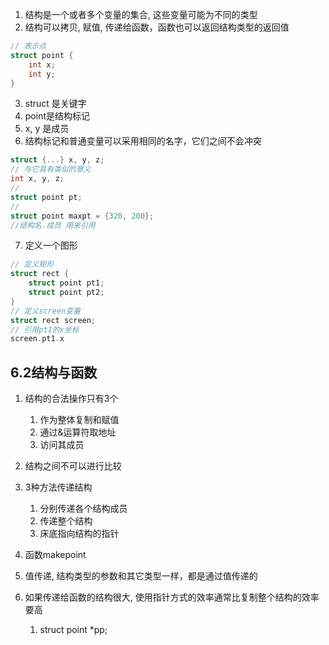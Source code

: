 1. 结构是一个或者多个变量的集合, 这些变量可能为不同的类型
2. 结构可以拷贝, 赋值, 传递给函数，函数也可以返回结构类型的返回值
```c
// 表示点
struct point {
    int x;
    int y;
}
```
3. struct 是关键字
4. point是结构标记
5. x, y 是成员
6. 结构标记和普通变量可以采用相同的名字，它们之间不会冲突

```c
struct {...} x, y, z;
// 与它具有类似的意义
int x, y, z;
//
struct point pt;
// 
struct point maxpt = {320, 200};
//结构名.成员 用来引用
```
7. 定义一个图形
```c
// 定义矩形
struct rect {
    struct point pt1;
    struct point pt2;
}
// 定义screen变量
struct rect screen;
// 引用pt1的x坐标
screen.pt1.x
```

## 6.2结构与函数
1. 结构的合法操作只有3个
   1. 作为整体复制和赋值
   2. 通过&运算符取地址
   3. 访问其成员

2. 结构之间不可以进行比较
3. 3种方法传递结构
   1. 分别传递各个结构成员
   2. 传递整个结构
   3. 床底指向结构的指针

4. 函数makepoint
5. 值传递, 结构类型的参数和其它类型一样，都是通过值传递的
6. 如果传递给函数的结构很大, 使用指针方式的效率通常比复制整个结构的效率要高
   1. struct point *pp;
